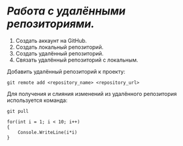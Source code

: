 # **_Работа с удалёнными репозиториями._**
1. Создать аккаунт на GitHub.
2. Создать локальный репозиторий.
3. Создать удалённый репозиторий.
4. Связать удалённый репозиторий с локальным.

Добавить удалённый репозиторий к проекту:
```
git remote add <repository_name> <repository_url>
```
Для получения и слияния изменений из удалённого репозитория используется команда:
```
git pull
```
```
for(int i = 1; i < 10; i++)
{
    Console.WriteLine(i*i)
}
```